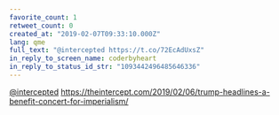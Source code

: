 ```yaml
---
favorite_count: 1
retweet_count: 0
created_at: "2019-02-07T09:33:10.000Z"
lang: qme
full_text: "@intercepted https://t.co/72EcAdUxsZ"
in_reply_to_screen_name: coderbyheart
in_reply_to_status_id_str: "1093442496485646336"
---
```


[@intercepted](https://twitter.com/intercepted)
<https://theintercept.com/2019/02/06/trump-headlines-a-benefit-concert-for-imperialism/>
